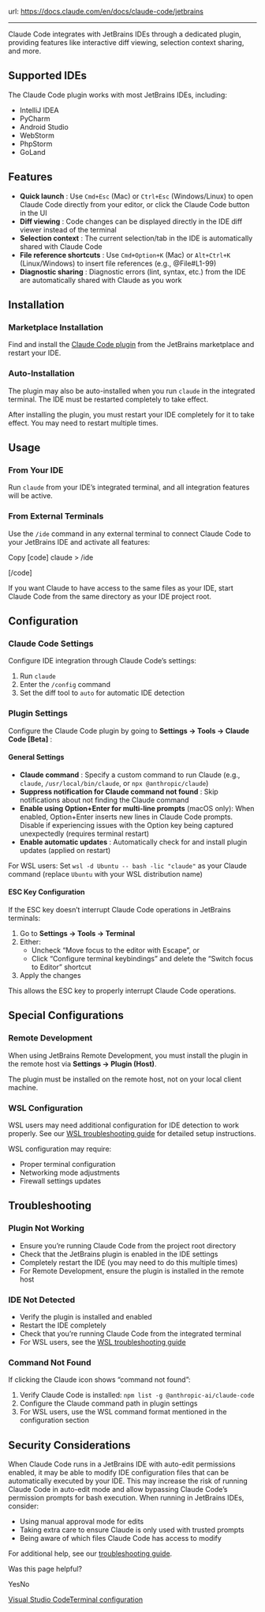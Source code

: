 url: https://docs.claude.com/en/docs/claude-code/jetbrains

---

Claude Code integrates with JetBrains IDEs through a dedicated plugin, providing features like interactive diff viewing, selection context sharing, and more.

## Supported IDEs

The Claude Code plugin works with most JetBrains IDEs, including:

  * IntelliJ IDEA
  * PyCharm
  * Android Studio
  * WebStorm
  * PhpStorm
  * GoLand

## Features

  * **Quick launch** : Use `Cmd+Esc` \(Mac\) or `Ctrl+Esc` \(Windows/Linux\) to open Claude Code directly from your editor, or click the Claude Code button in the UI
  * **Diff viewing** : Code changes can be displayed directly in the IDE diff viewer instead of the terminal
  * **Selection context** : The current selection/tab in the IDE is automatically shared with Claude Code
  * **File reference shortcuts** : Use `Cmd+Option+K` \(Mac\) or `Alt+Ctrl+K` \(Linux/Windows\) to insert file references \(e.g., @File\#L1-99\)
  * **Diagnostic sharing** : Diagnostic errors \(lint, syntax, etc.\) from the IDE are automatically shared with Claude as you work

## Installation

### Marketplace Installation

Find and install the [Claude Code plugin](https://plugins.jetbrains.com/plugin/27310-claude-code-beta-) from the JetBrains marketplace and restart your IDE.

### Auto-Installation

The plugin may also be auto-installed when you run `claude` in the integrated terminal. The IDE must be restarted completely to take effect.

After installing the plugin, you must restart your IDE completely for it to take effect. You may need to restart multiple times.

## Usage

### From Your IDE

Run `claude` from your IDE’s integrated terminal, and all integration features will be active.

### From External Terminals

Use the `/ide` command in any external terminal to connect Claude Code to your JetBrains IDE and activate all features:

Copy
[code]
    claude
    > /ide

[/code]

If you want Claude to have access to the same files as your IDE, start Claude Code from the same directory as your IDE project root.

## Configuration

### Claude Code Settings

Configure IDE integration through Claude Code’s settings:

  1. Run `claude`
  2. Enter the `/config` command
  3. Set the diff tool to `auto` for automatic IDE detection

### Plugin Settings

Configure the Claude Code plugin by going to **Settings → Tools → Claude Code \[Beta\]** :

#### General Settings

  * **Claude command** : Specify a custom command to run Claude \(e.g., `claude`, `/usr/local/bin/claude`, or `npx @anthropic/claude`\)
  * **Suppress notification for Claude command not found** : Skip notifications about not finding the Claude command
  * **Enable using Option+Enter for multi-line prompts** \(macOS only\): When enabled, Option+Enter inserts new lines in Claude Code prompts. Disable if experiencing issues with the Option key being captured unexpectedly \(requires terminal restart\)
  * **Enable automatic updates** : Automatically check for and install plugin updates \(applied on restart\)

For WSL users: Set `wsl -d Ubuntu -- bash -lic "claude"` as your Claude command \(replace `Ubuntu` with your WSL distribution name\)

#### ESC Key Configuration

If the ESC key doesn’t interrupt Claude Code operations in JetBrains terminals:

  1. Go to **Settings → Tools → Terminal**
  2. Either:
     * Uncheck “Move focus to the editor with Escape”, or
     * Click “Configure terminal keybindings” and delete the “Switch focus to Editor” shortcut
  3. Apply the changes

This allows the ESC key to properly interrupt Claude Code operations.

## Special Configurations

### Remote Development

When using JetBrains Remote Development, you must install the plugin in the remote host via **Settings → Plugin \(Host\)**.

The plugin must be installed on the remote host, not on your local client machine.

### WSL Configuration

WSL users may need additional configuration for IDE detection to work properly. See our [WSL troubleshooting guide](/en/docs/claude-code/troubleshooting#jetbrains-ide-not-detected-on-wsl2) for detailed setup instructions.

WSL configuration may require:

  * Proper terminal configuration
  * Networking mode adjustments
  * Firewall settings updates

## Troubleshooting

### Plugin Not Working

  * Ensure you’re running Claude Code from the project root directory
  * Check that the JetBrains plugin is enabled in the IDE settings
  * Completely restart the IDE \(you may need to do this multiple times\)
  * For Remote Development, ensure the plugin is installed in the remote host

### IDE Not Detected

  * Verify the plugin is installed and enabled
  * Restart the IDE completely
  * Check that you’re running Claude Code from the integrated terminal
  * For WSL users, see the [WSL troubleshooting guide](/en/docs/claude-code/troubleshooting#jetbrains-ide-not-detected-on-wsl2)

### Command Not Found

If clicking the Claude icon shows “command not found”:

  1. Verify Claude Code is installed: `npm list -g @anthropic-ai/claude-code`
  2. Configure the Claude command path in plugin settings
  3. For WSL users, use the WSL command format mentioned in the configuration section

## Security Considerations

When Claude Code runs in a JetBrains IDE with auto-edit permissions enabled, it may be able to modify IDE configuration files that can be automatically executed by your IDE. This may increase the risk of running Claude Code in auto-edit mode and allow bypassing Claude Code’s permission prompts for bash execution. When running in JetBrains IDEs, consider:

  * Using manual approval mode for edits
  * Taking extra care to ensure Claude is only used with trusted prompts
  * Being aware of which files Claude Code has access to modify

For additional help, see our [troubleshooting guide](/en/docs/claude-code/troubleshooting).

Was this page helpful?

YesNo

[Visual Studio Code](/en/docs/claude-code/vs-code)[Terminal configuration](/en/docs/claude-code/terminal-config)
